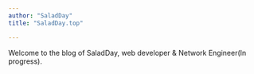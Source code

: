 ```yaml
---
author: "SaladDay"
title: "SaladDay.top"

---
```


Welcome to the blog of SaladDay, web developer & Network Engineer(In progress).